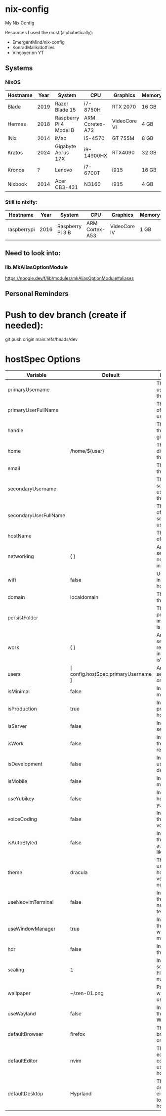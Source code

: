 # nix-config
My Nix Config

Resources I used the most (alphabetically):
- EmergentMind/nix-config
- KonradMalik/dotfiles
- Vimjoyer on YT

## Systems
### NixOS

| Hostname | Year | System | CPU | Graphics | Memory | Role | Desktop |
| -------- | ---- | ------ | --- | -------- | ------ | ---- | ------- |
| Blade | 2019 | Razer Blade 15 | i7-8750H | RTX 2070 | 16 GB | Gaming Laptop | Gnome |
| Hermes | 2018 | Raspberry Pi 4 Model B| ARM Coretex-A72 | VideoCore VI | 4 GB | Tailscale Exit Node | Headless |
| iNix | 2014 | iMac | i5-4570 | GT 755M | 8 GB | Desktop | Cinnamon |
| Kratos | 2024 | Gigabyte Aorus 17X | i9-14900HX | RTX4090 | 32 GB | Gaming Laptop | Hyprland |
| Kronos | ? | Lenovo | i7-6700T | i915 | 16 GB | Mini Server | Headless |
| Nixbook | 2014 | Acer CB3-431 | N3160 | i915 | 4 GB | Laptop | Hyprland |

### Still to nixify:
| Hostname | Year | System | CPU | Graphics | Memory | Role | Desktop |
| --- | --- | --- | --- | --- | --- | --- | --- |
| raspberrypi | 2016 | Raspberry Pi 3 B | ARM Cortex-A53 | VideoCore IV | 1 GB | Tailscale Exit Node | Headless |


## Need to look into:
### lib.MkAliasOptionModule
https://noogle.dev/f/lib/modules/mkAliasOptionModule#aliases

## Personal Reminders
# Push to dev branch (create if needed):
git push origin main:refs/heads/dev

# hostSpec Options
| Variable | Default | Description |
| -------- | ------- | ----------- |
| primaryUsername | | The primary username of the host |
| primaryUserFullName | | The full name of the primary user |
| handle | | The handle of the user (eg: github user) |
| home | /home/\${user} | The home directory of the user |
| email | | The email of the user |
| secondaryUsername | | The secondary username of the host |
| secondaryUserFullName | | The full name of the secondary user |
| hostName | | The hostname of the host |
| networking | { } | An attribute set of networking information |
| wifi | false | Used to indicate if a host has wifi |
| domain | localdomain | The domain of the host |
| persistFolder |  | The folder to persist data if impermenance is enabled |
| work | { } | An attribute set of work-related information if isWork is true |
| users | [ config.hostSpec.primaryUsername ] | An attribute set of all users on the host |
| isMinimal | false | Indicate a minimal host |
| isProduction | true | Indicate a production host |
| isServer | false | Indicate a server host |
| isWork | false | Indicate a host that uses work resources |
| isDevelopment | false | Indicate a host used for development |
| isMobile | false | Indicate a mobile host |
| useYubikey | false | Indicate if the host uses a yubikey |
| voiceCoding | false | Indicate a host that uses voice coding |
| isAutoStyled | false | Indicate a host that wants auto styling like stylix |
| theme | dracula | The theme to use for the host (stylix, vscode, neovim, etc) |
| useNeovimTerminal | false | Indicate a host that uses neovim for terminals |
| useWindowManager | true | Indicate a host that uses a window manager |
| hdr | false | Indicate a host that uses HDR |
| scaling | 1 | Indicate what scaling to use. Floating point number |
| wallpaper | ~/zen-01.png | Path to wallpaper to use for system |
| useWayland | false | Indicate a host that uses Wayland |
| defaultBrowser | firefox | The default browser to use on the host |
| defaultEditor | nvim | The default editor command to use on the host |
| defaultDesktop | Hyprland | The default desktop environment to use on the host |
